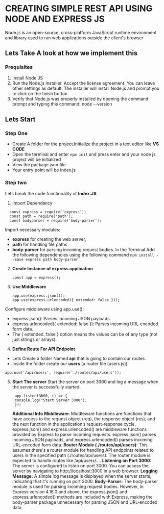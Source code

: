 # CREATING SIMPLE REST API USING NODE AND EXPRESS JS
Node.js is an open-source, cross-platform JavaScript runtime environment and library used to run web applications outside the client's browser
## Lets Take A look at how we implement this
### Prequisites
1. Install Node JS
2. Run the Node.js installer. Accept the license agreement. You can leave other settings as default. The installer will install Node.js and prompt you to click on the finish button.
3. Verify that Node.js was properly installed by opening the command prompt and typing this command: node --version
## Lets Start
### Step One
* Create A folder for the project.Initialize the project in a text editor like **VS CODE**
* Open the terminal and enter ``` npm init ``` and press enter and your node js project will be initialized
* View the package.json file
* Your entry point will be index.js
### Step two
Lets break the code functionality of **Index.JS**
1. Import Dependancy
```
  const express = require('express');
  const path = require('path');
  const bodyparser = require('body-parser');
```
Import necessary modules: 
* **express** for creating the web server, 
* **path** for handling file paths
* **body-parser** for parsing incoming request bodies.
In the Terminal Add the following dependencies using the following command ``` npm install --save express path body-parser ```

2. **Create Instance of express application**
   
   ```
   const app = express();
   
   ```
3. **Use Middleware**
   ```
   app.use(express.json());
   app.use(express.urlencoded({ extended: false }));

   ```
  Configure middleware using app.use():
  * express.json(): Parses incoming JSON payloads.
  * express.urlencoded({ extended: false }): Parses incoming URL-encoded form data.
  * The { extended: false } option means the values can be of any type (not just strings or arrays).
    
4. **Define Route For API Endpoint**
  * Lets Create a folder Named **api** that is going to contain our routes.
  * Inside the folder create our **users** (a router file (users.js))
  ```
  app.use('/api/users', require('./routes/api/users'));

  ```
5. **Start The server**
   Start the server on port 3000 and log a message when the server is successfully started.
   ```
    app.listen(3000, () => {
    console.log("Start Server 3000");
    });

   ```

   **Additional Info**
   **Middleware**:
    Middleware functions are functions that have access to the request object (req), the response object (res), and the next function in the application’s request-response cycle.
    express.json() and express.urlencoded() are middleware functions provided by Express to parse incoming requests. express.json() parses incoming JSON payloads, and express.urlencoded() parses incoming URL-encoded form data.
    **Router Module (./routes/api/users):**
    This assumes there's a router module for handling API endpoints related to users in the specified path (./routes/api/users). The router module is expected to handle routes like /api/users/....
    **Listening on Port 3000:**
    The server is configured to listen on port 3000. You can access the server by navigating to http://localhost:3000 in a web browser.
    **Logging Message:**
    A simple log message is displayed when the server starts, indicating that it's running on port 3000.
    **Body-Parser:**
    The body-parser module is used for parsing incoming request bodies. However, in Express version 4.16.0 and above, the express.json() and express.urlencoded() methods are included with Express, making the body-parser package unnecessary for parsing JSON and URL-encoded data.

